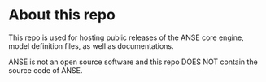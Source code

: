 # About this repo

This repo is used for hosting public releases of the ANSE core engine, model definition files, as well as documentations.

ANSE is not an open source software and this repo DOES NOT contain the source code of ANSE.
